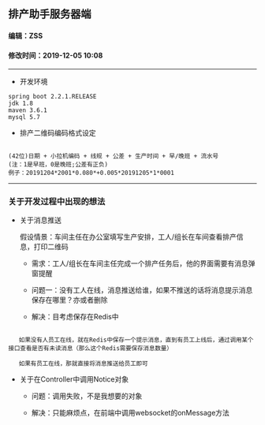 ## 排产助手服务器端

#### 编辑：ZSS
#### 修改时间：2019-12-05 10:08

---

- 开发环境

```
spring boot 2.2.1.RELEASE
jdk 1.8
maven 3.6.1
mysql 5.7
```

- 排产二维码编码格式设定

```

(42位)日期 + 小拉机编码 + 线规 + 公差 + 生产时间 + 早/晚班 + 流水号
(注：1是早班，0是晚班;公差有正负)
例子：20191204*2001*0.080*+0.005*20191205*1*0001

```

---
### 关于开发过程中出现的想法

* 关于消息推送
    
    假设情景：车间主任在办公室填写生产安排，工人/组长在车间查看排产信息，打印二维码
   
    * 需求：工人/组长在车间主任完成一个排产任务后，他的界面需要有消息弹窗提醒
   
    * 问题一：没有工人在线，消息推送给谁，如果不推送的话将消息提示消息保存在哪里？亦或者删除
    
    * 解决：目考虑保存在Redis中
   
 ```

    如果没有人员工在线，就在Redis中保存一个提示消息，直到有员工上线后，通过调用某个接口查看是否有未读消息（那么这个Redis需要保存消息数量）
        
    如果有员工在线，那就直接将消息推送给员工即可

```

* 关于在Controller中调用Notice对象
    
    * 问题：调用失败，不是我想要的对象
    
    * 解决：只能麻烦点，在前端中调用websocket的onMessage方法
   
   
       
        